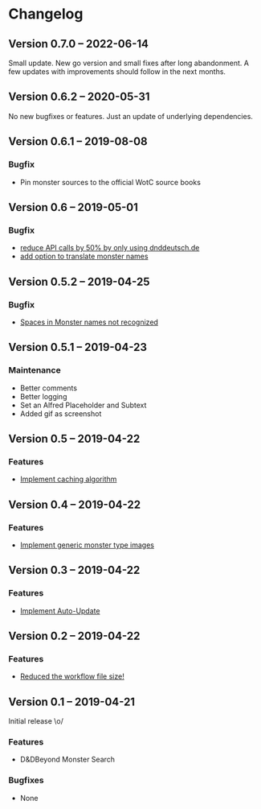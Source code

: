 Changelog
=========

Version 0.7.0 – 2022-06-14
------------------------

Small update. New go version and small fixes after long abandonment. A few updates with improvements should follow in the next months.

Version 0.6.2 – 2020-05-31
------------------------

No new bugfixes or features. Just an update of underlying dependencies.

Version 0.6.1 – 2019-08-08
------------------------

### Bugfix

* Pin monster sources to the official WotC source books

Version 0.6 – 2019-05-01
------------------------

### Bugfix

* [reduce API calls by 50% by only using dnddeutsch.de](https://github.com/Wayneoween/alfred-dndbeyond-monster-workflow/issues/8)
* [add option to translate monster names](https://github.com/Wayneoween/alfred-dndbeyond-monster-workflow/issues/6)

Version 0.5.2 – 2019-04-25
------------------------

### Bugfix

* [Spaces in Monster names not recognized](https://github.com/Wayneoween/alfred-dndbeyond-monster-workflow/issues/7)

Version 0.5.1 – 2019-04-23
------------------------

### Maintenance

* Better comments
* Better logging
* Set an Alfred Placeholder and Subtext
* Added gif as screenshot

Version 0.5 – 2019-04-22
------------------------

### Features

* [Implement caching algorithm](https://github.com/Wayneoween/alfred-dndbeyond-monster-workflow/issues/2)

Version 0.4 – 2019-04-22
------------------------

### Features

* [Implement generic monster type images](https://github.com/Wayneoween/alfred-dndbeyond-monster-workflow/issues/5)

Version 0.3 – 2019-04-22
------------------------

### Features

* [Implement Auto-Update](https://github.com/Wayneoween/alfred-dndbeyond-monster-workflow/issues/4)

Version 0.2 – 2019-04-22
------------------------

### Features

* [Reduced the workflow file size!](https://github.com/Wayneoween/alfred-dndbeyond-monster-workflow/issues/3)

Version 0.1 – 2019-04-21
------------------------

Initial release \o/

### Features

* D&DBeyond Monster Search

### Bugfixes

* None
